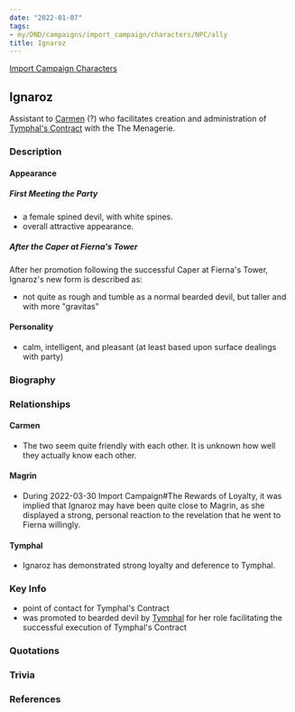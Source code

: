 ```yaml
---
date: "2022-01-07"
tags:
- my/DND/campaigns/import_campaign/characters/NPC/ally
title: Ignaroz
---
```


[Import Campaign Characters](/dnd/characters/)

## Ignaroz

Assistant to [Carmen](/dnd/npcs/carmen/) (?) who facilitates creation and administration of [Tymphal's Contract](/dnd/other-notes/tymphals-contract/) with the The Menagerie.

### Description

#### Appearance

##### First Meeting the Party

- a female spined devil, with white spines.
- overall attractive appearance.

##### After the Caper at Fierna's Tower

After her promotion following the successful Caper at Fierna's Tower, Ignaroz's new form is described as:

- not quite as rough and tumble as a normal bearded devil, but taller and with more "gravitas"

#### Personality

- calm, intelligent, and pleasant (at least based upon surface dealings with party)

### Biography

### Relationships

#### Carmen

- The two seem quite friendly with each other. It is unknown how well they actually know each other.

#### Magrin

- During 2022-03-30 Import Campaign#The Rewards of Loyalty, it was implied that Ignaroz may have been quite close to Magrin, as she displayed a strong, personal reaction to the revelation that he went to Fierna willingly.

#### Tymphal

- Ignaroz has demonstrated strong loyalty and deference to Tymphal.

### Key Info

- point of contact for Tymphal's Contract
- was promoted to bearded devil by [Tymphal](/dnd/npcs/tymphal/) for her role facilitating the successful execution of Tymphal's Contract

### Quotations

### Trivia

### References
